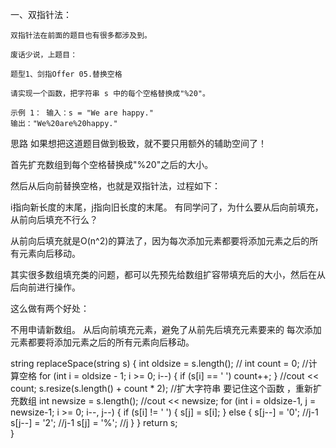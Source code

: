 一、双指针法：
    
    双指针法在前面的题目也有很多都涉及到。
    
    废话少说，上题目：
    
    题型1、剑指Offer 05.替换空格
    
    请实现一个函数，把字符串 s 中的每个空格替换成"%20"。

    示例 1： 输入：s = "We are happy."
    输出："We%20are%20happy."
    
   思路
  如果想把这道题目做到极致，就不要只用额外的辅助空间了！

  首先扩充数组到每个空格替换成"%20"之后的大小。

  然后从后向前替换空格，也就是双指针法，过程如下：

  i指向新长度的末尾，j指向旧长度的末尾。
   有同学问了，为什么要从后向前填充，从前向后填充不行么？

  从前向后填充就是O(n^2)的算法了，因为每次添加元素都要将添加元素之后的所有元素向后移动。

  其实很多数组填充类的问题，都可以先预先给数组扩容带填充后的大小，然后在从后向前进行操作。

  这么做有两个好处：

  不用申请新数组。
  从后向前填充元素，避免了从前先后填充元素要来的 每次添加元素都要将添加元素之后的所有元素向后移动。
    
  string replaceSpace(string s) {
        int oldsize = s.length();  //
        int count = 0;              //计算空格
        for (int i = oldsize - 1; i >= 0; i--)
        {
            if (s[i] == ' ')
                count++;
        }
        //cout << count;
        s.resize(s.length() + count * 2);  //扩大字符串   要记住这个函数 ，重新扩充数组
        int newsize = s.length();
        //cout << newsize;
        for (int i = oldsize-1, j = newsize-1; i >= 0; i--, j--)
        {
            if (s[i] != ' ')
            {
                s[j] = s[i];
            }
            else
            {
                s[j--] = '0';   //j-1
                s[j--] = '2';   //j-1
                s[j] = '%';     //j
            }
        }
      return s;   
    }  
    
    


 
 
 
